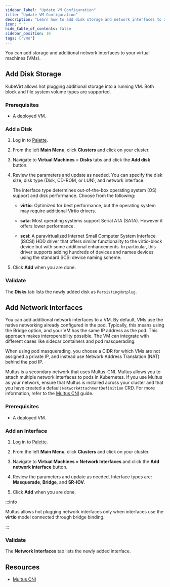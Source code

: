 ```yaml
---
sidebar_label: "Update VM Configuration"
title: "Update VM Configuration"
description: "Learn how to add disk storage and network interfaces to a VM using Palette Virtual Machine Orchestrator."
icon: " "
hide_table_of_contents: false
sidebar_position: 10
tags: ["vmo"]
---
```


You can add storage and additional network interfaces to your virtual machines (VMs).

## Add Disk Storage

KubeVirt allows hot plugging additional storage into a running VM. Both block and file system volume types are
supported.

### Prerequisites

- A deployed VM.

### Add a Disk

1. Log in to [Palette](https://console.spectrocloud.com).

2. From the left **Main Menu**, click **Clusters** and click on your cluster.

3. Navigate to **Virtual Machines** > **Disks** tabs and click the **Add disk** button.

4. Review the parameters and update as needed. You can specify the disk size, disk type (Disk, CD-ROM, or LUN), and
   network interface.

   The interface type determines out-of-the-box operating system (OS) support and disk performance. Choose from the
   following:

   - **virtio**: Optimized for best performance, but the operating system may require additional Virtio drivers.

   - **sata**: Most operating systems support Serial ATA (SATA). However it offers lower performance.

   - **scsi**: A paravirtualized Internet Small Computer System Interface (iSCSI) HDD driver that offers similar
     functionality to the virtio-block device but with some additional enhancements. In particular, this driver supports
     adding hundreds of devices and names devices using the standard SCSI device naming scheme.

5. Click **Add** when you are done.

### Validate

The **Disks** tab lists the newly added disk as `PersistingHotplug`.

## Add Network Interfaces

You can add additional network interfaces to a VM. By default, VMs use the native networking already configured in the
pod. Typically, this means using the Bridge option, and your VM has the same IP address as the pod. This approach makes
interoperability possible. The VM can integrate with different cases like sidecar containers and pod masquerading.

When using pod masquerading, you choose a CIDR for which VMs are not assigned a private IP, and instead use Network
Address Translation (NAT) behind the pod IP.

Multus is a secondary network that uses Multus-CNI. Multus allows you to attach multiple network interfaces to pods in
Kubernetes. If you use Multus as your network, ensure that Multus is installed across your cluster and that you have
created a default `NetworkAttachmentDefinition` CRD. For more information, refer to the
[Multus CNI](../../integrations/multus-cni) guide.

### Prerequisites

- A deployed VM.

### Add an Interface

1. Log in to [Palette](https://console.spectrocloud.com).

2. From the left **Main Menu**, click **Clusters** and click on your cluster.

3. Navigate to **Virtual Machines > Network Interfaces** and click the **Add network interface** button.

4. Review the parameters and update as needed. Interface types are: **Masquerade**, **Bridge**, and **SR-IOV**.

5. Click **Add** when you are done.

:::info

Multus allows hot plugging network interfaces only when interfaces use the **virtio** model connected through bridge
binding.

:::

### Validate

The **Network Interfaces** tab lists the newly added interface.

## Resources

- [Multus CNI](../../integrations/multus-cni.md)
